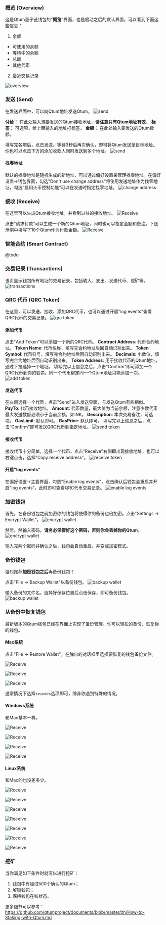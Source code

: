 ### 概览 (Overview)

这是Qtum量子链钱包的“**概览**”界面，也是启动之后的默认界面，可以看到下面这些信息：

1. 余额

- 可使用的余额
- 等待中的余额
- 总额
- 其他代币

2. 最近交易记录

![overview](https://s.qtum.site/uploads/a8474d1ed50c7a3fe102e667e39fc08a.jpg)


### 发送 (Send)

在发送界面中，可以向Qtum地址发送Qtum。
![send](https://s.qtum.site/uploads/95ff75d66db79da8f74d6eec4fb9cc21.png)

**付给：** 在此处输入想要发送的Qtum接收地址，**请注意只有Qtum地址有效**。
**标签：** 可选项，给上面输入的地址打标签。
**金额：** 在此处输入要发送的Qtum数额。

填写完各项后，点击发送，等待3秒后再次确认，即可将Qtum发送至目标地址。你也可以点击下方的添加收款人同时发送到多个地址。
![send](https://s.qtum.site/uploads/5ea4e80e7ad7f80cd5fc2da227bdea67.png)

#### 找零地址

默认的找零地址是随机生成的新地址，可以通过偏好设置来管理找零地址。在偏好设置->钱包界面，勾选"Don't use change address"将使用发送地址作为找零地址，勾选“启用火币控制功能“可以在发送时指定找零地址。
![change address](https://s.qtum.site/uploads/1ce40c095dff4fd23d7975293ae48077.png)

### 接收 (Receive)

在这里可以生成Qtum接收地址，并看到过往的接收地址。
![Receive](https://s.qtum.site/uploads/7107208942f0a7ac084f6e08713ebff2.png)

点击“请求付款”可以生成一个新的Qtum地址，同时也可以指定金额和备注。下图示例中填写了10个Qtum作为付款金额。
![Receive](https://s.qtum.site/uploads/922636d8a94e03136de58ebdf7f4d4d5.png)


### 智能合约 (Smart Contract)

@todo


### 交易记录 (Transactions)

该页显示钱包所有地址的交易记录，包括收入、支出、发送代币、挖矿等。
![transactions](https://s.qtum.site/uploads/a8474d1ed50c7a3fe102e667e39fc08a.jpg)


### QRC 代币 (QRC Token)

在这里，可以发送、接收、添加QRC代币，也可以通过开启"log events"查看QRC代币的交易记录。
![qrc token](https://s.qtum.site/uploads/caf5288989c2c7d191c315eb5480a0bb.jpg)

#### 添加代币
点击"Add Token"可以添加一个新的QRC代币。
**Contract Address**: 代币合约地址。
**Token Name**: 代币名称，填写完合约地址后回自动识别出来。
**Token Symbol**:  代币符号，填写完合约地址后回自动识别出来。
**Decimals**: 小数位，填写完合约地址后回自动识别出来。
**Token Address**: 用于接收代币的Qtum地址，通过下拉选择一个地址。
填写完以上信息之后，点击"Confirm"即可添加一个QRC代币到你的钱包。同一个代币绑定同一个Qtum地址只能添加一次。
![add token](https://s.qtum.site/uploads/58d4fa9db9baadfa3bb562ac9159d119.png)

#### 发送代币
在左侧选择一个代币，点击"Send"进入发送界面，与发送Qtum有些相似。
**PayTo**: 代币接收地址。
**Amount**: 代币数量，最大值为当前余额，注意少数代币最大发送数额必须小于当前余额，如INK。
**Description**:  本次交易备注，可选项。
**GasLimit**: 默认即可。
**GasPrice**: 默认即可。
填写完以上信息之后，点击“Confirm"即可发送QRC代币到指定地址。
![send token](https://s.qtum.site/uploads/3ffbaeec9a0fb6ca27419869edd3cd22.png)

#### 接收代币
接收代币十分简单，选择一个代币，点击"Receive"右侧即出现接收地址，也可以右键点击，选择“Copy receive address"。
![receive token](https://s.qtum.site/uploads/909bfef7ddc127936d5af35067e87bc6.png)

#### 开启"log events"
在偏好设置->主要界面，勾选"Enable log events"，点击确认后钱包会重启并开启"log events"，此时即可查看QRC代币交易记录。
![enable log events](https://s.qtum.site/uploads/323a99782406fb6525ed0be9fab3246e.png)


### 加密钱包

首先，在备份钱包之前加密你的钱包将使得你的备份也倍加密。点击"Settings -> Encrypt Wallet"。
![encrypt wallet](https://s.qtum.site/uploads/21cf1e8e477ba04e1a7f5924f733662b.jpg)

然后，然输入密码，**请务必保管好这个密码，否则你会丢掉你的Qtum**。
![encrypt wallet](https://s.qtum.site/uploads/35bfd89a3f4dd199a84d6dbce237fce9.png)

输入完两个密码并确认之后，钱包会自动重启，并变成加密模式。


### 备份钱包

强烈推荐**加密钱包之后**再备份钱包！

点击"File -> Backup Wallet"以备份钱包。
![backup wallet](https://s.qtum.site/uploads/27b682aea3931eec88f9ef9e73682b29.png)

输入备份的文件名，选择好保存位置后点击保存，即可备份钱包。
![backup wallet](https://s.qtum.site/uploads/88cd46b92d811f46e538d3646a5bee24.png)


### 从备份中恢复钱包

最新版本的Qtum钱包已经在界面上实现了备份管理。你可以轻松的备份、恢复你的钱包。
​

#### Mac系统

点击"File ->  Restore Wallet"，在弹出的对话框里选择要恢复的钱包备份文件。

![Receive](http://92.222.69.86/images/restore.png)

![Receive](http://92.222.69.86/images/restore2.png)

![Receive](http://92.222.69.86/images/restore3.png)

通常情况下选择```reindex```选项即可，除非你遇到特殊的情况。


#### Windows系统

和Mac基本一样。

![Receive](http://92.222.69.86/images/win/1.jpg)

![Receive](http://92.222.69.86/images/win/3.jpg)

![Receive](http://92.222.69.86/images/win/4.jpg)

![Receive](http://92.222.69.86/images/win/2.jpg)


#### Linux系统

和Mac的也没差多少。

![Receive](http://92.222.69.86/images/linux/4.jpg)

![Receive](http://92.222.69.86/images/linux/1.jpg)

![Receive](http://92.222.69.86/images/linux/8.jpg)

![Receive](http://92.222.69.86/images/linux/5.jpg)

![Receive](http://92.222.69.86/images/linux/10.jpg)

![Receive](http://92.222.69.86/images/linux/9.jpg)

![Receive](http://92.222.69.86/images/linux/2.jpg)


### 挖矿

当你满足如下条件时就可以进行挖矿：

1. 钱包中有超过500个确认的Qtum；
2. 解锁钱包；
3. 保持钱包在线状态。

更多细节可以参考：https://github.com/qtumproject/documents/blob/master/zh/How-to-Staking-with-Qtum.md